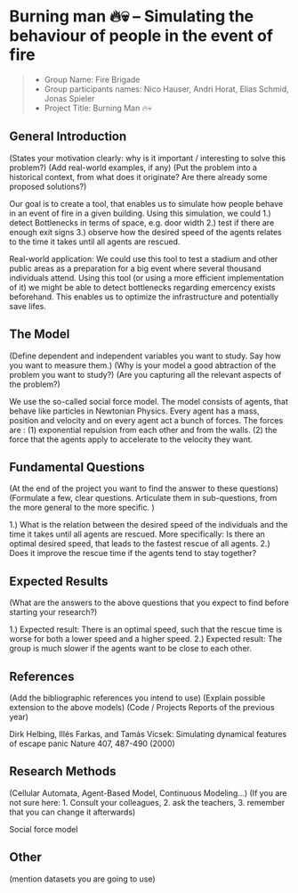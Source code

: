 # Burning man 🔥💀 – Simulating the behaviour of people in the event of fire

> * Group Name: Fire Brigade
> * Group participants names: Nico Hauser, Andri Horat, Elias Schmid, Jonas Spieler
> * Project Title: Burning Man 🔥💀

## General Introduction

(States your motivation clearly: why is it important / interesting to solve this problem?)
(Add real-world examples, if any)
(Put the problem into a historical context, from what does it originate? Are there already some proposed solutions?)

Our goal is to create a tool, that enables us to simulate how people behave in an event of fire in a given building. Using this simulation, we could
1.) detect Bottlenecks in terms of space, e.g. door width
2.) test if there are enough exit signs
3.) observe how the desired speed of the agents relates to the time it takes until all agents are rescued.

Real-world application:
We could use this tool to test a stadium and other public areas as a preparation for a big event where several thousand individuals attend. Using this tool (or using a more efficient implementation of it) we might be able to detect bottlenecks regarding emercency exists beforehand. This enables us to optimize the infrastructure and potentially save lifes.

## The Model

(Define dependent and independent variables you want to study. Say how you want to measure them.) (Why is your model a good abtraction of the problem you want to study?) (Are you capturing all the relevant aspects of the problem?)

We use the so-called social force model. The model consists of agents, that behave like particles in Newtonian Physics. Every agent has a mass, position and velocity and on every agent act a bunch of forces. The forces are : (1) exponential repulsion from each other and from the walls. (2)  the force that the agents apply to accelerate to the velocity they want.

## Fundamental Questions

(At the end of the project you want to find the answer to these questions)
(Formulate a few, clear questions. Articulate them in sub-questions, from the more general to the more specific. )

1.) What is the relation between the desired speed of the individuals and the time it takes until all agents are rescued. More specifically: Is there an optimal desired speed, that leads to the fastest rescue of all agents.
2.) Does it improve the rescue time if the agents tend to stay together?

## Expected Results

(What are the answers to the above questions that you expect to find before starting your research?)

1.) Expected result: There is an optimal speed, such that the rescue time is worse for both a lower speed and a higher speed.
2.) Expected result: The group is much slower if the agents want to be close to each other.

## References 

(Add the bibliographic references you intend to use)
(Explain possible extension to the above models)
(Code / Projects Reports of the previous year)

Dirk Helbing, Illés Farkas, and Tamás Vicsek:
Simulating dynamical features of escape panic
Nature 407, 487-490 (2000)

## Research Methods

(Cellular Automata, Agent-Based Model, Continuous Modeling...) (If you are not sure here: 1. Consult your colleagues, 2. ask the teachers, 3. remember that you can change it afterwards)

Social force model

## Other

(mention datasets you are going to use)
